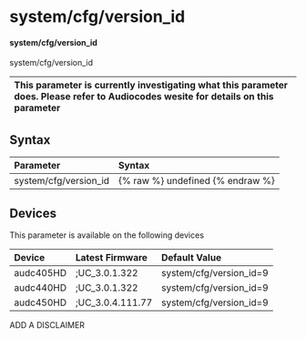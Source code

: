 ﻿---
description: system/cfg/version_id
search: false
---

# system/cfg/version_id

#### system/cfg/version_id

system/cfg/version_id


| This parameter is currently investigating what this parameter does. Please refer to Audiocodes wesite for details on this parameter | 
| :--- |

## Syntax
| Parameter | Syntax |
| :--- | :--- |
|system/cfg/version_id | {% raw %} undefined {% endraw %}|

## Devices
This parameter is available on the following devices

| Device | Latest Firmware | Default Value |
|:---|:---|:---|
| audc405HD | ;UC_3.0.1.322 | system/cfg/version_id=9 
| audc440HD | ;UC_3.0.1.322 | system/cfg/version_id=9 
| audc450HD | ;UC_3.0.4.111.77 | system/cfg/version_id=9 

ADD A DISCLAIMER
